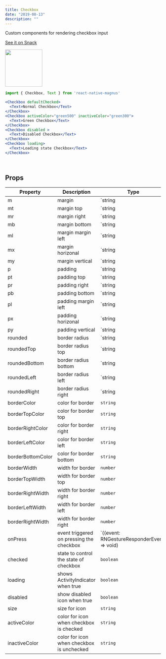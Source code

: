 ```yaml
---
title: Checkbox
date: "2019-08-13"
description: ""
---
```


Custom components for rendering checkbox input

<a href="https://snack.expo.io/@pawankumar2901/magnus---checkbox---example-1" target="_blank">See it on Snack</a>

<img src="/images/docs/checkbox/1.png"  style="height: 120px; width: auto;" />

```jsx
import { Checkbox, Text } from 'react-native-magnus'

<Checkbox defaultChecked>
  <Text>Normal Checkbox</Text>
</Checkbox>
<Checkbox activeColor="green500" inactiveColor="green300">
  <Text>Green Checkbox</Text>
</Checkbox>
<Checkbox disabled >
  <Text>Disabled Checkbox</Text>
</Checkbox>
<Checkbox loading>
  <Text>Loading state Checkbox</Text>
</Checkbox>
```

<br />

## Props

| Property          | Description                               | Type                                                      | Default      |
| ----------------- | ----------------------------------------- | --------------------------------------------------------- | ------------ |
| m                 | margin                                    | `string | number`                                         | -            |
| mt                | margin top                                | `string | number`                                         | -            |
| mr                | margin right                              | `string | number`                                         | -            |
| mb                | margin bottom                             | `string | number`                                         | -            |
| ml                | margin margin left                        | `string | number`                                         | -            |
| mx                | margin horizonal                          | `string | number`                                         | -            |
| my                | margin vertical                           | `string | number`                                         | -            |
| p                 | padding                                   | `string | number`                                         | -            |
| pt                | padding top                               | `string | number`                                         | -            |
| pr                | padding right                             | `string | number`                                         | -            |
| pb                | padding bottom                            | `string | number`                                         | -            |
| pl                | padding margin left                       | `string | number`                                         | -            |
| px                | padding horizonal                         | `string | number`                                         | -            |
| py                | padding vertical                          | `string | number`                                         | -            |
| rounded           | border radius                             | `string | number`                                         | `none`       |
| roundedTop        | border radius top                         | `string | number`                                         | `none`       |
| roundedBottom     | border radius bottom                      | `string | number`                                         | `none`       |
| roundedLeft       | border radius left                        | `string | number`                                         | `none`       |
| roundedRight      | border radius right                       | `string | number`                                         | `none`       |
| borderColor       | color for border                          | `string`                                                  | -            |
| borderTopColor    | color for border top                      | `string`                                                  | -            |
| borderRightColor  | color for border right                    | `string`                                                  | -            |
| borderLeftColor   | color for border left                     | `string`                                                  | -            |
| borderBottomColor | color for border bottom                   | `string`                                                  | -            |
| borderWidth       | width for border                          | `number`                                                  | -            |
| borderTopWidth    | width for border top                      | `number`                                                  | -            |
| borderRightWidth  | width for border right                    | `number`                                                  | -            |
| borderLeftWidth   | width for border left                     | `number`                                                  | -            |
| borderRightWidth  | width for border right                    | `number`                                                  | -            |
| onPress           | event triggered on pressing the checkbox  | `((event: RNGestureResponderEvent) => void) | undefined;` | `() => void` |
| checked           | state to control the state of checkbox    | `boolean`                                                 | `-`          |
| loading           | shows ActivityIndicator when true         | `boolean`                                                 | `false`      |
| disabled          | show disabled icon when true              | `boolean`                                                 | `false`      |
| size              | size for icon                             | `string`                                                  | `text700`    |
| activeColor       | color for icon when checkbox is checked   | `string`                                                  | `blue600`    |
| inactiveColor     | color for icon when checkbox is unchecked | `string`                                                  | `gray400`    |
